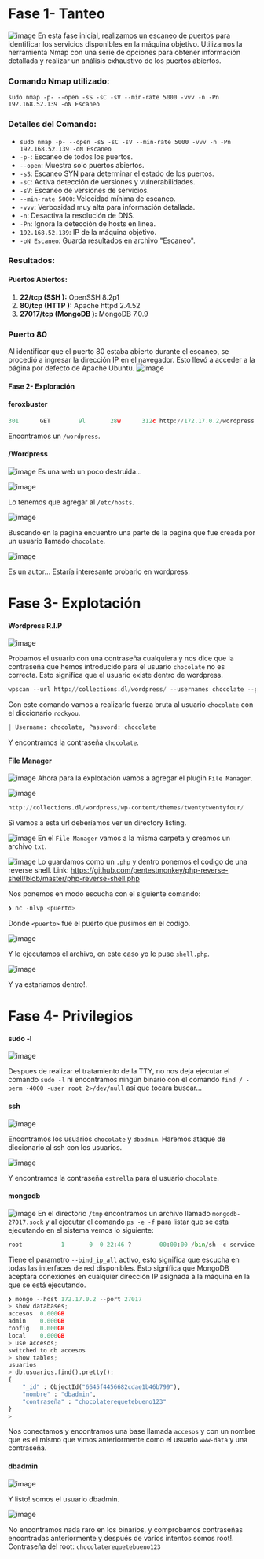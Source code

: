 # Fase 1- Tanteo
![image](https://github.com/haw441kings/DockerLabsWriteUps/assets/136659799/105eccec-e5e9-46d8-9341-2a55f6d59ca3)
En esta fase inicial, realizamos un escaneo de puertos para identificar los servicios disponibles en la máquina objetivo. Utilizamos la herramienta Nmap con una serie de opciones para obtener información detallada y realizar un análisis exhaustivo de los puertos abiertos.

### Comando Nmap utilizado:

`sudo nmap -p- --open -sS -sC -sV --min-rate 5000 -vvv -n -Pn 192.168.52.139 -oN Escaneo`

### Detalles del Comando:

- `sudo nmap -p- --open -sS -sC -sV --min-rate 5000 -vvv -n -Pn 192.168.52.139 -oN Escaneo`
- `-p-`: Escaneo de todos los puertos.
- `--open`: Muestra solo puertos abiertos.
- `-sS`: Escaneo SYN para determinar el estado de los puertos.
- `-sC`: Activa detección de versiones y vulnerabilidades.
- `-sV`: Escaneo de versiones de servicios.
- `--min-rate 5000`: Velocidad mínima de escaneo.
- `-vvv`: Verbosidad muy alta para información detallada.
- `-n`: Desactiva la resolución de DNS.
- `-Pn`: Ignora la detección de hosts en línea.
- `192.168.52.139`: IP de la máquina objetivo.
- `-oN Escaneo`: Guarda resultados en archivo "Escaneo".

### Resultados:

#### Puertos Abiertos:

1. **22/tcp (SSH ):** OpenSSH 8.2p1
2. **80/tcp (HTTP ):** Apache httpd 2.4.52
3. **27017/tcp (MongoDB ):** MongoDB 7.0.9

### Puerto 80
Al identificar que el puerto 80 estaba abierto durante el escaneo, se procedió a ingresar la dirección IP en el navegador. Esto llevó a acceder a la página por defecto de Apache Ubuntu.
![image](https://github.com/haw441kings/DockerLabsWriteUps/assets/136659799/939f5571-c27b-473c-8835-166148ef63a0)

#### Fase 2- Exploración

#### feroxbuster
```python
301      GET        9l       28w      312c http://172.17.0.2/wordpress
```
Encontramos un `/wordpress`.

#### /Wordpress
![image](https://github.com/haw441kings/DockerLabsWriteUps/assets/136659799/eea5b4be-34a1-4062-988e-456010a2fb7d)
Es una web un poco destruida...

![image](https://github.com/haw441kings/DockerLabsWriteUps/assets/136659799/30fecbd0-9d7c-4f91-9ef8-70aaba680675)

Lo tenemos que agregar al `/etc/hosts`.

![image](https://github.com/haw441kings/DockerLabsWriteUps/assets/136659799/f5cd2b47-0e33-445f-9043-de2442dfcc6f)

Buscando en la pagina encuentro una parte de la pagina que fue creada por un usuario llamado `chocolate`.

![image](https://github.com/haw441kings/DockerLabsWriteUps/assets/136659799/19dc3ace-51c8-4276-b214-a6b31d621f81)

Es un autor... Estaría interesante probarlo en wordpress.

# Fase 3- Explotación

#### Wordpress R.I.P
![image](https://github.com/haw441kings/DockerLabsWriteUps/assets/136659799/269645ef-6a37-49af-8ba2-05ef2bf78134)

Probamos el usuario con una contraseña cualquiera y nos dice que la contraseña que hemos introducido para el usuario `chocolate` no es correcta. Esto significa que el usuario existe dentro de wordpress.

```python
wpscan --url http://collections.dl/wordpress/ --usernames chocolate --passwords /usr/share/wordlists/rockyou.txt
```
Con este comando vamos a realizarle fuerza bruta al usuario `chocolate` con el diccionario `rockyou`.
```python
| Username: chocolate, Password: chocolate
```
Y encontramos la contraseña `chocolate`.

#### File Manager
![image](https://github.com/haw441kings/DockerLabsWriteUps/assets/136659799/693b00c9-a8b0-4ba9-9beb-cb2f263c7de3)
Ahora para la explotación vamos a agregar el plugin `File Manager`.

![image](https://github.com/haw441kings/DockerLabsWriteUps/assets/136659799/048d4cce-f174-4708-8986-a380caf55039)

```python
http://collections.dl/wordpress/wp-content/themes/twentytwentyfour/
```
Si vamos a esta url deberíamos ver un directory listing.

![image](https://github.com/haw441kings/DockerLabsWriteUps/assets/136659799/8088a566-5bc0-4930-86bc-2a5fc642bdf0)
En el `File Manager` vamos a la misma carpeta y creamos un archivo `txt`.

![image](https://github.com/haw441kings/DockerLabsWriteUps/assets/136659799/c2b7ce61-acf0-4998-9da4-89d55fe0a930)
Lo guardamos como un `.php` y dentro ponemos el codigo de una reverse shell. Link: https://github.com/pentestmonkey/php-reverse-shell/blob/master/php-reverse-shell.php

Nos ponemos en modo escucha con el siguiente comando:
```python
❯ nc -nlvp <puerto>
```
Donde `<puerto>` fue el puerto que pusimos en el codigo.

![image](https://github.com/haw441kings/DockerLabsWriteUps/assets/136659799/88c80434-9a8a-4e4c-8322-f8a470be00b6)

Y le ejecutamos el archivo, en este caso yo le puse `shell.php`.

![image](https://github.com/haw441kings/DockerLabsWriteUps/assets/136659799/6052c3d2-11fc-47b2-a5c0-2e957454521f)

Y ya estaríamos dentro!.

# Fase 4- Privilegios

#### sudo -l
![image](https://github.com/haw441kings/DockerLabsWriteUps/assets/136659799/8b863437-6d8f-4c6f-a414-f4772d55fbeb)

Despues de realizar el tratamiento de la TTY, no nos deja ejecutar el comando `sudo -l` ni encontramos ningún binario con el comando `find / -perm -4000 -user root 2>/dev/null`
así que tocara buscar...

#### ssh
![image](https://github.com/haw441kings/DockerLabsWriteUps/assets/136659799/91ff833a-25e2-4db7-9263-ed930754c6e8)

Encontramos los usuarios `chocolate` y `dbadmin`. Haremos ataque de diccionario al ssh con los usuarios.

![image](https://github.com/haw441kings/DockerLabsWriteUps/assets/136659799/f5f29cd4-0e50-4de6-9b11-8491018c27d8)

Y encontramos la contraseña `estrella` para el usuario `chocolate`.

#### mongodb
![image](https://github.com/haw441kings/DockerLabsWriteUps/assets/136659799/05ec9da9-f6be-4b2b-8c98-e37bf46f0849)
En el directorio `/tmp` encontramos un archivo llamado `mongodb-27017.sock` y al ejecutar el comando `ps -e -f` para listar que se esta ejecutando en el sistema vemos lo siguiente:
```python
root           1       0  0 22:46 ?        00:00:00 /bin/sh -c service ssh start &&     service mariadb start &&     service apache2 start ; sleep 5 &&     mongod --bind_ip_all --quiet &     sleep 10 &&  
```
Tiene el parametro `--bind_ip_all` activo, esto significa que escucha en todas las interfaces de red disponibles. Esto significa que MongoDB aceptará conexiones en cualquier dirección IP asignada a la máquina en la que se está ejecutando.

```python
❯ mongo --host 172.17.0.2 --port 27017
> show databases;
accesos  0.000GB
admin    0.000GB
config   0.000GB
local    0.000GB
> use accesos;
switched to db accesos
> show tables;
usuarios
> db.usuarios.find().pretty();
{
	"_id" : ObjectId("6645f4456682cdae1b46b799"),
	"nombre" : "dbadmin",
	"contraseña" : "chocolaterequetebueno123"
}
> 
```
Nos conectamos y encontramos una base llamada `accesos` y con un nombre que es el mismo que vimos anteriormente como el usuario `www-data` y una contraseña.

#### dbadmin
![image](https://github.com/haw441kings/DockerLabsWriteUps/assets/136659799/1bde0b69-1f87-47c4-8773-bb2f836c5642)

Y listo! somos el usuario dbadmin.

![image](https://github.com/haw441kings/DockerLabsWriteUps/assets/136659799/3fa7c154-df84-4314-8f67-81c587d49d49)

No encontramos nada raro en los binarios, y comprobamos contraseñas encontradas anteriormente y después de varios intentos somos root!. Contraseña del root: `chocolaterequetebueno123`
